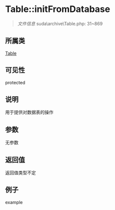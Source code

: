 # Table::initFromDatabase

> *文件信息* suda\archive\Table.php: 31~869
## 所属类 

[Table](../Table.md)

## 可见性

  protected  
## 说明


用于提供对数据表的操作


## 参数

无参数

## 返回值
返回值类型不定

## 例子

example